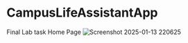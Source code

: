 # CampusLifeAssistantApp
Final Lab task
Home Page 
![Screenshot 2025-01-13 220625](https://github.com/user-attachments/assets/da3e0a3e-2235-4a7b-97fc-31516c1f023e)

